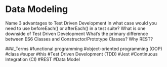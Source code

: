 # Data Modeling # 

Name 3 advantages to Test Driven Development
In what case would you need to use beforeEach() or afterEach() in a test suite?
What is one downside of Test Driven Development
What’s the primary difference between ES6 Classes and Constructor/Prototype Classes?
Why REST?

###_Terms 
#functional programming
#object-oriented programming (OOP)
#class
#super
#this
#Test Driven Development (TDD)
#Jest
#Continuous Integration (CI)
#REST
#Data Model
